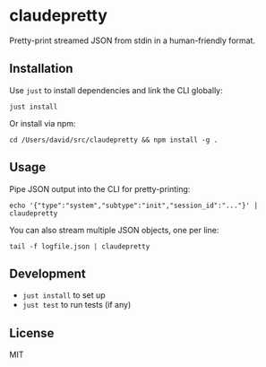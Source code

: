 # claudepretty

Pretty-print streamed JSON from stdin in a human-friendly format.

## Installation

Use `just` to install dependencies and link the CLI globally:

    just install

Or install via npm:

    cd /Users/david/src/claudepretty && npm install -g .

## Usage

Pipe JSON output into the CLI for pretty-printing:

    echo '{"type":"system","subtype":"init","session_id":"..."}' | claudepretty

You can also stream multiple JSON objects, one per line:

    tail -f logfile.json | claudepretty

## Development

- `just install` to set up
- `just test` to run tests (if any)

## License

MIT
